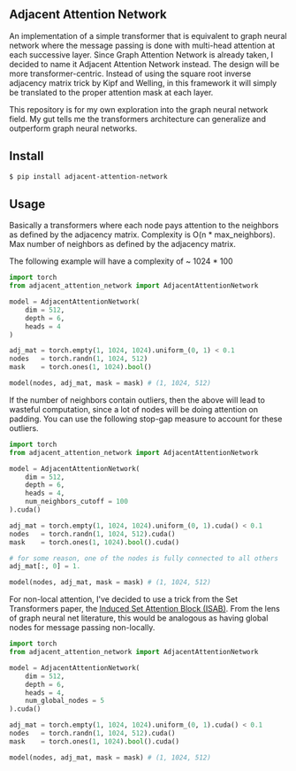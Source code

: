 ## Adjacent Attention Network

An implementation of a simple transformer that is equivalent to graph neural network where the message passing is done with multi-head attention at each successive layer. Since Graph Attention Network is already taken, I decided to name it Adjacent Attention Network instead. The design will be more transformer-centric. Instead of using the square root inverse adjacency matrix trick by Kipf and Welling, in this framework it will simply be translated to the proper attention mask at each layer.

This repository is for my own exploration into the graph neural network field. My gut tells me the transformers architecture can generalize and outperform graph neural networks.

## Install

```bash
$ pip install adjacent-attention-network
```

## Usage

Basically a transformers where each node pays attention to the neighbors as defined by the adjacency matrix. Complexity is O(n * max_neighbors). Max number of neighbors as defined by the adjacency matrix.

The following example will have a complexity of ~ 1024 * 100

```python
import torch
from adjacent_attention_network import AdjacentAttentionNetwork

model = AdjacentAttentionNetwork(
    dim = 512,
    depth = 6,
    heads = 4
)

adj_mat = torch.empty(1, 1024, 1024).uniform_(0, 1) < 0.1
nodes   = torch.randn(1, 1024, 512)
mask    = torch.ones(1, 1024).bool()

model(nodes, adj_mat, mask = mask) # (1, 1024, 512)
```

If the number of neighbors contain outliers, then the above will lead to wasteful computation, since a lot of nodes will be doing attention on padding. You can use the following stop-gap measure to account for these outliers.

```python
import torch
from adjacent_attention_network import AdjacentAttentionNetwork

model = AdjacentAttentionNetwork(
    dim = 512,
    depth = 6,
    heads = 4,
    num_neighbors_cutoff = 100
).cuda()

adj_mat = torch.empty(1, 1024, 1024).uniform_(0, 1).cuda() < 0.1
nodes   = torch.randn(1, 1024, 512).cuda()
mask    = torch.ones(1, 1024).bool().cuda()

# for some reason, one of the nodes is fully connected to all others
adj_mat[:, 0] = 1.

model(nodes, adj_mat, mask = mask) # (1, 1024, 512)
```

For non-local attention, I've decided to use a trick from the Set Transformers paper, the <a href="https://github.com/lucidrains/isab-pytorch">Induced Set Attention Block (ISAB)</a>. From the lens of graph neural net literature, this would be analogous as having global nodes for message passing non-locally.

```python
import torch
from adjacent_attention_network import AdjacentAttentionNetwork

model = AdjacentAttentionNetwork(
    dim = 512,
    depth = 6,
    heads = 4,
    num_global_nodes = 5
).cuda()

adj_mat = torch.empty(1, 1024, 1024).uniform_(0, 1).cuda() < 0.1
nodes   = torch.randn(1, 1024, 512).cuda()
mask    = torch.ones(1, 1024).bool().cuda()

model(nodes, adj_mat, mask = mask) # (1, 1024, 512)
```
